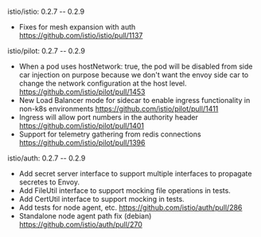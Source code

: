istio/istio: 0.2.7 -- 0.2.9
* Fixes for mesh expansion with auth  https://github.com/istio/istio/pull/1137

istio/pilot: 0.2.7 -- 0.2.9
* When a pod uses hostNetwork: true, the pod will be disabled from side car injection on purpose because we don't want the envoy side car to change the network configuration at the host level.  https://github.com/istio/pilot/pull/1453
* New Load Balancer mode for sidecar to enable ingress functionality in non-k8s environments  https://github.com/istio/pilot/pull/1411
* Ingress will allow port numbers in the authority header  https://github.com/istio/pilot/pull/1401
* Support for telemetry gathering from redis connections  https://github.com/istio/pilot/pull/1396

istio/auth: 0.2.7 -- 0.2.9
* Add secret server interface to support multiple interfaces to propagate secretes to Envoy.
* Add FileUtil interface to support mocking file operations in tests.
* Add CertUtil interface to support mocking in tests.
* Add tests for node agent, etc.  https://github.com/istio/auth/pull/286
* Standalone node agent path fix (debian)  https://github.com/istio/auth/pull/270
